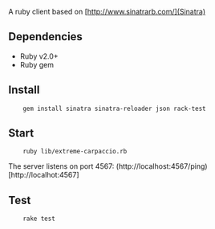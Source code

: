A ruby client based on [http://www.sinatrarb.com/](Sinatra)

## Dependencies
- Ruby v2.0+
- Ruby gem

## Install
```
    gem install sinatra sinatra-reloader json rack-test
```

## Start
```
    ruby lib/extreme-carpaccio.rb
```

The server listens on port 4567: (http://localhost:4567/ping)[http://localhot:4567]

## Test

```
    rake test
```
